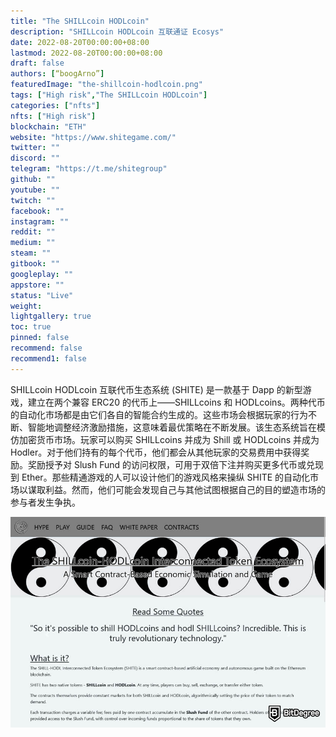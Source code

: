 ```yaml
---
title: "The SHILLcoin HODLcoin"
description: "SHILLcoin HODLcoin 互联通证 Ecosys"
date: 2022-08-20T00:00:00+08:00
lastmod: 2022-08-20T00:00:00+08:00
draft: false
authors: [“boogArno”]
featuredImage: "the-shillcoin-hodlcoin.png"
tags: ["High risk","The SHILLcoin HODLcoin"]
categories: ["nfts"]
nfts: ["High risk"]
blockchain: "ETH"
website: "https://www.shitegame.com/"
twitter: ""
discord: ""
telegram: "https://t.me/shitegroup"
github: ""
youtube: ""
twitch: ""
facebook: ""
instagram: ""
reddit: ""
medium: ""
steam: ""
gitbook: ""
googleplay: ""
appstore: ""
status: "Live"
weight: 
lightgallery: true
toc: true
pinned: false
recommend: false
recommend1: false
---
```

SHILLcoin HODLcoin 互联代币生态系统 (SHITE) 是一款基于 Dapp 的新型游戏，建立在两个兼容 ERC20 的代币上——SHILLcoins 和 HODLcoins。两种代币的自动化市场都是由它们各自的智能合约生成的。这些市场会根据玩家的行为不断、智能地调整经济激励措施，这意味着最优策略在不断发展。该生态系统旨在模仿加密货币市场。玩家可以购买 SHILLcoins 并成为 Shill 或 HODLcoins 并成为 Hodler。对于他们持有的每个代币，他们都会从其他玩家的交易费用中获得奖励。奖励授予对 Slush Fund 的访问权限，可用于双倍下注并购买更多代币或兑现到 Ether。那些精通游戏的人可以设计他们的游戏风格来操纵 SHITE 的自动化市场以谋取利益。然而，他们可能会发现自己与其他试图根据自己的目的塑造市场的参与者发生争执。

![1](1.jpg)
